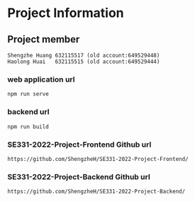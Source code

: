 # Project Information

## Project member
```
Shengzhe Huang 632115517 (old account:649529448)
Haolong Huai   632115515 (old account:649529444)
```

### web application url
```
npm run serve
```

### backend url
```
npm run build
```

### SE331-2022-Project-Frontend Github url
```
https://github.com/ShengzheH/SE331-2022-Project-Frontend/
```

### SE331-2022-Project-Backend Github url
```
https://github.com/ShengzheH/SE331-2022-Project-Backend/
```
